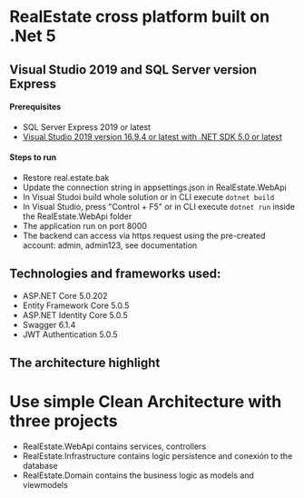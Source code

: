 # RealEstate cross platform built on .Net 5

## Visual Studio 2019 and SQL Server version Express


#### Prerequisites

- SQL Server Express 2019 or latest
- [Visual Studio 2019 version 16.9.4 or latest with .NET SDK 5.0 or latest](https://dotnet.microsoft.com/download)

#### Steps to run

- Restore real.estate.bak
- Update the connection string in appsettings.json in RealEstate.WebApi
- In Visual Studoi build whole solution or in CLI execute ```dotnet build```
- In Visual Studio, press "Control + F5" or in CLI execute ```dotnet run``` inside the RealEstate.WebApi folder
- The application run on port 8000
- The backend can access via https request using the pre-created account: admin, admin123, see documentation

## Technologies and frameworks used:
- ASP.NET Core 5.0.202
- Entity Framework Core 5.0.5
- ASP.NET Identity Core 5.0.5
- Swagger 6.1.4
- JWT Authentication 5.0.5

## The architecture highlight

# Use simple Clean Architecture with three projects
- RealEstate.WebApi contains services, controllers
- RealEstate.Infrastructure contains logic persistence and conexión to the database
- RealEstate.Domain contains the business logic as models and viewmodels
